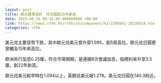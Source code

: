 ```yaml
---
layout: post
title: 歐元匯價造好　兌日圓創15年新高
date: 2023-06-16 06:16:09.000000000 +08:00
link: https://news.rthk.hk/rthk/ch/component/k2/1705041-20230616.htm
categories: rthk
---
```


美元兌主要貨幣下跌，其中歐元兌美元曾升穿1.095，創5周高位。歐元兌日圓更曾觸及15年來高位。

歐洲央行加息0.25厘，符合市場預期，是連續8次會議加息，指標利率升至3.5厘，創22年新高。

歐元兌美元較早時在1.094以上，英鎊兌美元報1.278。美元兌日圓在140.3附近。
